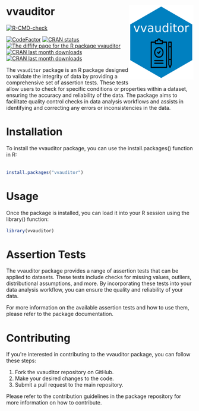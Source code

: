 # vvauditor <a href='https://github.com/vusaverse/vvauditor'><img src="man/figures/hex-vvauditor.png" style="float:right; height:200px;" height="200" align="right"/></a>

  <!-- badges: start -->
[![R-CMD-check](https://github.com/vusaverse/vvauditor/actions/workflows/R-CMD-check.yaml/badge.svg)](https://github.com/vusaverse/vvauditor/actions/workflows/R-CMD-check.yaml)

[![CodeFactor](https://www.codefactor.io/repository/github/vusaverse/vvauditor/badge)](https://www.codefactor.io/repository/github/vusaverse/vvauditor)
[![CRAN status](https://www.r-pkg.org/badges/version/vvauditor)](https://CRAN.R-project.org/package=vvauditor/)
<a href="https://diffify.com/R/vvauditor" target="_blank"><img src="https://diffify.com/diffify-badge.svg" alt="The diffify page for the R package vvauditor" style="width: 100px; max-width: 100%;"></a>
[![CRAN last month downloads](https://cranlogs.r-pkg.org/badges/last-month/vvauditor?color=green/)](https://cran.r-project.org/package=vvauditor/)
[![CRAN last month downloads](https://cranlogs.r-pkg.org/badges/grand-total/vvauditor?color=green/)](https://cran.r-project.org/package=vvauditor/)
  <!-- badges: end -->


The `vvauditor` package is an R package designed to validate the integrity of data by providing a comprehensive set of assertion tests. These tests allow users to check for specific conditions or properties within a dataset, ensuring the accuracy and reliability of the data. The package aims to facilitate quality control checks in data analysis workflows and assists in identifying and correcting any errors or inconsistencies in the data.

# Installation

To install the vvauditor package, you can use the install.packages() function in R:

```r

install.packages("vvauditor")

```

# Usage

Once the package is installed, you can load it into your R session using the library() function:

```r
library(vvauditor)

```

# Assertion Tests

The vvauditor package provides a range of assertion tests that can be applied to datasets. These tests include checks for missing values, outliers, distributional assumptions, and more. By incorporating these tests into your data analysis workflow, you can ensure the quality and reliability of your data.

For more information on the available assertion tests and how to use them, please refer to the package documentation.


# Contributing

If you're interested in contributing to the vvauditor package, you can follow these steps:

1. Fork the vvauditor repository on GitHub.
2. Make your desired changes to the code.
3. Submit a pull request to the main repository.

Please refer to the contribution guidelines in the package repository for more information on how to contribute.

